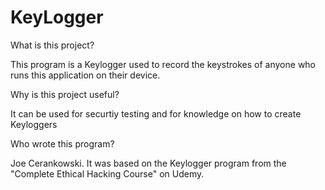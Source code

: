 # KeyLogger

What is this project?

This program is a Keylogger used to record the keystrokes of anyone who runs this application on their device.

Why is this project useful?

It can be used for securtiy testing and for knowledge on how to create Keyloggers

Who wrote this program?

Joe Cerankowski. It was based on the Keylogger program from the "Complete Ethical Hacking Course" on Udemy.
